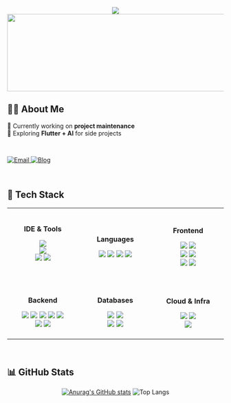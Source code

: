 <!-- 헤더 -->
<div align="center">

  <img src="https://readme-typing-svg.herokuapp.com?size=40&duration=3000&pause=1000&color=FF82AB&center=true&vCenter=true&width=700&height=80&lines=Welcome+to+bomi's+github!" />

<a href="https://github.com/devxb/gitanimals">
  <img src="https://render.gitanimals.org/farms/{happygirlll}" width="800" height="180"/>
</a>

</div>

## 👩‍💻 About Me
<div align="left">

🌱 Currently working on **project maintenance**  
🚀 Exploring **Flutter + AI** for side projects  

<br>

<p>
  <a href="mailto:lbm000314@gmail.com">
    <img alt="Email" src="https://img.shields.io/badge/Email-lbm000314%40gmail.com-FF82AB?logo=gmail&logoColor=white" />
  </a>
  <a href="https://uplifted.tistory.com/">
    <img alt="Blog" src="https://img.shields.io/badge/Blog-Tistory-BA55D3?logo=tistory&logoColor=white" />
  </a>
</p>


  
</div>
<br>

## 🧰 Tech Stack

<table align="center">
<tr>
<td align="center" width="200">
  <br>
  
**IDE & Tools**  

<img src="https://img.shields.io/badge/Android%20Studio-3DDC84?logo=androidstudio&logoColor=white" /><br>
<img src="https://img.shields.io/badge/IntelliJ%20IDEA-000000?logo=intellijidea&logoColor=white" /><br>
<img src="https://img.shields.io/badge/Eclipse-2C2255?logo=eclipseide&logoColor=white" />
<img src="https://img.shields.io/badge/VS%20Code-007ACC?logo=visualstudiocode&logoColor=white" /><br>
<br>
</td>

<td align="center" width="200">
  
**Languages**  

<img src="https://img.shields.io/badge/Java-ED8B00?logo=java&logoColor=white" />
<img src="https://img.shields.io/badge/JavaScript-F7DF1E?logo=javascript&logoColor=222" />
<img src="https://img.shields.io/badge/Python-3776AB?logo=python&logoColor=white" />
<img src="https://img.shields.io/badge/TypeScript-3178C6?logo=typescript&logoColor=white" />

</td>
<td align="center" width="200">
<br>
  
**Frontend**  

<img src="https://img.shields.io/badge/React-61DAFB?logo=react&logoColor=222" />
<img src="https://img.shields.io/badge/Angular-DD0031?logo=angular&logoColor=white" /><br>
<img src="https://img.shields.io/badge/Flutter-02569B?logo=flutter&logoColor=white" />
<img src="https://img.shields.io/badge/HTML5-E34F26?logo=html5&logoColor=white" /><br>
<img src="https://img.shields.io/badge/CSS3-1572B6?logo=css3&logoColor=white" />
<img src="https://img.shields.io/badge/Tailwind%20CSS-06B6D4?logo=tailwindcss&logoColor=white" />
<br>
<br>
</td>
</tr>
<tr>
<td align="center">
<br>
  
**Backend**  

<img src="https://img.shields.io/badge/Spring%20Boot-6DB33F?logo=springboot&logoColor=white" />
<img src="https://img.shields.io/badge/REST%20API-005571?logo=fastapi&logoColor=white" />
<img src="https://img.shields.io/badge/WebSocket-010101?logo=socket.io&logoColor=white" />
<img src="https://img.shields.io/badge/JWT-000000?logo=jsonwebtokens&logoColor=white" />
<img src="https://img.shields.io/badge/Redis-DC382D?logo=redis&logoColor=white" /><br>
<img src="https://img.shields.io/badge/Docker-2496ED?logo=docker&logoColor=white" />
<img src="https://img.shields.io/badge/Firebase-FFCA28?logo=firebase&logoColor=black" />

<br>
<br>

</td>
<td align="center">
  
**Databases**  

<img src="https://img.shields.io/badge/MariaDB-003545?logo=mariadb&logoColor=white" />
<img src="https://img.shields.io/badge/IBM%20DB2-0530AD?logo=ibm&logoColor=white" /><br>
<img src="https://img.shields.io/badge/MongoDB-47A248?logo=mongodb&logoColor=white" />
<img src="https://img.shields.io/badge/PostgreSQL-4169E1?logo=postgresql&logoColor=white" />

</td>
<td align="center">

**Cloud & Infra**  

<img src="https://img.shields.io/badge/AWS%20S3-569A31?logo=amazons3&logoColor=white" />
<img src="https://img.shields.io/badge/GitHub%20Actions-2088FF?logo=githubactions&logoColor=white" /><br>
<img src="https://img.shields.io/badge/CI%2FCD-000000?logo=git&logoColor=white" />

</td>
</tr>
</table>

<br>

## 📊 GitHub Stats
<div align="center">
  
  [![Anurag's GitHub stats](https://github-readme-stats.vercel.app/api?username=happygirlll&show_icons=true&theme=synthwave)](https://github.com/anuraghazra/github-readme-stats) ![Top Langs](https://github-readme-stats.vercel.app/api/top-langs/?username=happygirlll&layout=compact&theme=synthwave)
  
</div>
